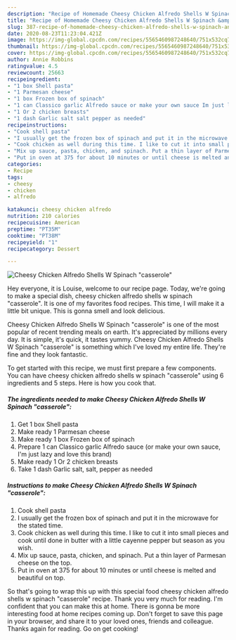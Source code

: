 ```yaml
---
description: "Recipe of Homemade Cheesy Chicken Alfredo Shells W Spinach &amp;#34;casserole&amp;#34;"
title: "Recipe of Homemade Cheesy Chicken Alfredo Shells W Spinach &amp;#34;casserole&amp;#34;"
slug: 387-recipe-of-homemade-cheesy-chicken-alfredo-shells-w-spinach-and-34-casserole-and-34
date: 2020-08-23T11:23:04.421Z
image: https://img-global.cpcdn.com/recipes/5565460987248640/751x532cq70/cheesy-chicken-alfredo-shells-w-spinach-casserole-recipe-main-photo.jpg
thumbnail: https://img-global.cpcdn.com/recipes/5565460987248640/751x532cq70/cheesy-chicken-alfredo-shells-w-spinach-casserole-recipe-main-photo.jpg
cover: https://img-global.cpcdn.com/recipes/5565460987248640/751x532cq70/cheesy-chicken-alfredo-shells-w-spinach-casserole-recipe-main-photo.jpg
author: Annie Robbins
ratingvalue: 4.5
reviewcount: 25663
recipeingredient:
- "1 box Shell pasta"
- "1 Parmesan cheese"
- "1 box Frozen box of spinach"
- "1 can Classico garlic Alfredo sauce or make your own sauce Im just lazy and love this brand"
- "1 Or 2 chicken breasts"
- "1 dash Garlic salt salt pepper as needed"
recipeinstructions:
- "Cook shell pasta"
- "I usually get the frozen box of spinach and put it in the microwave for the stated time."
- "Cook chicken as well during this time. I like to cut it into small pieces and cook until done in butter with a little cayenne pepper but season as you wish."
- "Mix up sauce, pasta, chicken, and spinach. Put a thin layer of Parmesan cheese on the top."
- "Put in oven at 375 for about 10 minutes or until cheese is melted and beautiful on top."
categories:
- Recipe
tags:
- cheesy
- chicken
- alfredo

katakunci: cheesy chicken alfredo 
nutrition: 210 calories
recipecuisine: American
preptime: "PT35M"
cooktime: "PT38M"
recipeyield: "1"
recipecategory: Dessert

---
```



![Cheesy Chicken Alfredo Shells W Spinach &#34;casserole&#34;](https://img-global.cpcdn.com/recipes/5565460987248640/751x532cq70/cheesy-chicken-alfredo-shells-w-spinach-casserole-recipe-main-photo.jpg)

Hey everyone, it is Louise, welcome to our recipe page. Today, we're going to make a special dish, cheesy chicken alfredo shells w spinach &#34;casserole&#34;. It is one of my favorites food recipes. This time, I will make it a little bit unique. This is gonna smell and look delicious.

Cheesy Chicken Alfredo Shells W Spinach &#34;casserole&#34; is one of the most popular of recent trending meals on earth. It's appreciated by millions every day. It is simple, it's quick, it tastes yummy. Cheesy Chicken Alfredo Shells W Spinach &#34;casserole&#34; is something which I've loved my entire life. They're fine and they look fantastic.




To get started with this recipe, we must first prepare a few components. You can have cheesy chicken alfredo shells w spinach &#34;casserole&#34; using 6 ingredients and 5 steps. Here is how you cook that.

<!--inarticleads1-->

##### The ingredients needed to make Cheesy Chicken Alfredo Shells W Spinach &#34;casserole&#34;:

1. Get 1 box Shell pasta
1. Make ready 1 Parmesan cheese
1. Make ready 1 box Frozen box of spinach
1. Prepare 1 can Classico garlic Alfredo sauce (or make your own sauce, I&#39;m just lazy and love this brand)
1. Make ready 1 Or 2 chicken breasts
1. Take 1 dash Garlic salt, salt, pepper as needed




<!--inarticleads2-->

##### Instructions to make Cheesy Chicken Alfredo Shells W Spinach &#34;casserole&#34;:

1. Cook shell pasta
1. I usually get the frozen box of spinach and put it in the microwave for the stated time.
1. Cook chicken as well during this time. I like to cut it into small pieces and cook until done in butter with a little cayenne pepper but season as you wish.
1. Mix up sauce, pasta, chicken, and spinach. Put a thin layer of Parmesan cheese on the top.
1. Put in oven at 375 for about 10 minutes or until cheese is melted and beautiful on top.




So that's going to wrap this up with this special food cheesy chicken alfredo shells w spinach &#34;casserole&#34; recipe. Thank you very much for reading. I'm confident that you can make this at home. There is gonna be more interesting food at home recipes coming up. Don't forget to save this page in your browser, and share it to your loved ones, friends and colleague. Thanks again for reading. Go on get cooking!
